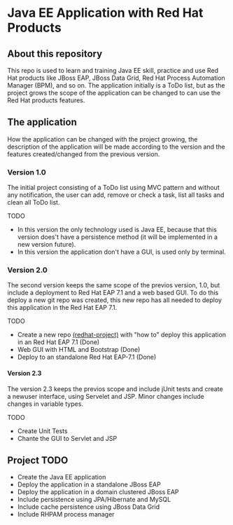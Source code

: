 # Java EE Application with Red Hat Products

## About this repository

This repo is used to learn and training Java EE skill, practice and use Red Hat products like JBoss EAP, JBoss Data Grid, Red Hat Process Automation Manager (BPM), and so on.
The application initially is a ToDo list, but as the project grows the scope of the application can be changed to can use the Red Hat products features.

## The application

How the application can be changed with the project growing, the description of the application will be made according to the version and the features created/changed from the previous version.

### Version 1.0

The initial project consisting of a ToDo list using MVC pattern and without any notification, the user can add, remove or check a task, list all tasks and clean all ToDo list.

TODO
- In this version the only technology used is Java EE, because that this version does't have a persistence method (it will be implemented in a new version future).
- In this version the application don't have a GUI, is used only by terminal.

### Version 2.0

The second version keeps the same scope of the previos version, 1.0, but include a deployment to Red Hat EAP 7.1 and a web based GUI. To do this deploy a new git repo was created, this new repo has all needed to deploy this application in the Red Hat EAP 7.1.

TODO
- Create a new repo [(redhat-project)](https://github.com/ribeirorvs/redhat-project) with "how to" deploy this application in an Red Hat EAP 7.1 (Done)
- Web GUI with HTML and Bootstrap (Done)
- Deploy to an standalone Red Hat EAP-7.1 (Done)

#### Version 2.3

The version 2.3 keeps the previos scope and include jUnit tests and create a newuser interface, using Servelet and JSP. Minor changes include changes in variable types.

TODO
- Create Unit Tests
- Chante the GUI to Servlet and JSP

## Project TODO

- Create the Java EE application
- Deploy the application in a standalone JBoss EAP
- Deploy the application in a domain clustered JBoss EAP
- Include persistence using JPA/Hibernate and MySQL
- Include cache persistence using JBoss Data Grid
- Include RHPAM process manager
